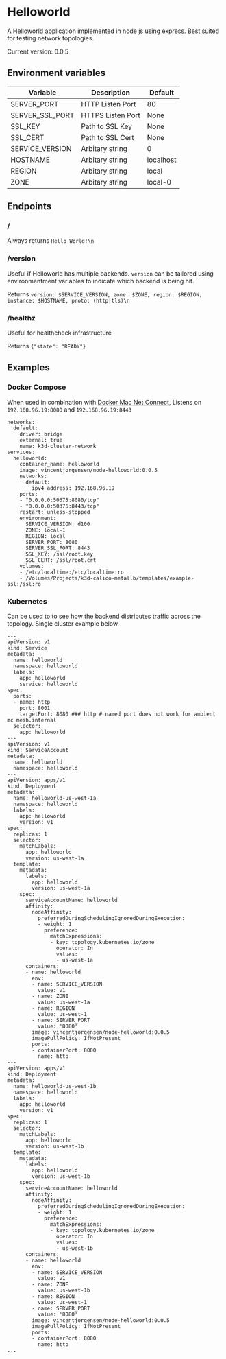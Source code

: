 # Helloworld

A Helloworld application implemented in node js using express. Best suited for
testing network topologies.

Current version: 0.0.5

## Environment variables

|     Variable      |  Description          | Default            |
| ----------------- | --------------------- | ------------------ |
| SERVER\_PORT      | HTTP Listen Port      | 80                 |
| SERVER\_SSL\_PORT | HTTPS Listen Port     | None               |
| SSL\_KEY          | Path to SSL Key       | None               |
| SSL\_CERT         | Path to SSL Cert      | None               |
| SERVICE\_VERSION  | Arbitary string       | 0                  |
| HOSTNAME          | Arbitary string       | localhost          |
| REGION            | Arbitary string       | local              |
| ZONE              | Arbitary string       | local-0            |

## Endpoints

### /

Always returns `Hello World!\n`

### /version

Useful if Helloworld has multiple backends. `version` can be tailored using
environmentment variables to indicate which backend is being hit.

Returns `version: $SERVICE_VERSION, zone: $ZONE, region: $REGION, instance: $HOSTNAME, proto: (http|tls)\n`

### /healthz

Useful for healthcheck infrastructure

Returns `{"state": "READY"}`

## Examples

### Docker Compose

When used in combination with [Docker Mac Net
Connect](https://github.com/chipmk/docker-mac-net-connect), Listens on
`192.168.96.19:8080` and `192.168.96.19:8443` 

```
networks:
  default:
    driver: bridge
    external: true
    name: k3d-cluster-network
services:
  helloworld:
    container_name: helloworld
    image: vincentjorgensen/node-helloworld:0.0.5
    networks:
      default:
        ipv4_address: 192.168.96.19
    ports:
    - "0.0.0.0:50375:8080/tcp"
    - "0.0.0.0:50376:8443/tcp"
    restart: unless-stopped
    environment:
      SERVICE_VERSION: d100
      ZONE: local-1
      REGION: local
      SERVER_PORT: 8080
      SERVER_SSL_PORT: 8443
      SSL_KEY: /ssl/root.key
      SSL_CERT: /ssl/root.crt
    volumes:
    - /etc/localtime:/etc/localtime:ro
    - /Volumes/Projects/k3d-calico-metallb/templates/example-ssl:/ssl:ro
```

### Kubernetes

Can be used to to see how the backend distributes traffic across the topology.
Single cluster example below.

```
---
apiVersion: v1
kind: Service
metadata:
  name: helloworld
  namespace: helloworld
  labels:
    app: helloworld
    service: helloworld
spec:
  ports:
  - name: http
    port: 8001
    targetPort: 8080 ### http # named port does not work for ambient mc mesh.internal
  selector:
    app: helloworld
---
apiVersion: v1
kind: ServiceAccount
metadata:
  name: helloworld
  namespace: helloworld
---
apiVersion: apps/v1
kind: Deployment
metadata:
  name: helloworld-us-west-1a
  namespace: helloworld
  labels:
    app: helloworld
    version: v1
spec:
  replicas: 1
  selector:
    matchLabels:
      app: helloworld
      version: us-west-1a
  template:
    metadata:
      labels:
        app: helloworld
        version: us-west-1a
    spec:
      serviceAccountName: helloworld
      affinity:
        nodeAffinity:
          preferredDuringSchedulingIgnoredDuringExecution:
          - weight: 1
            preference:
              matchExpressions:
              - key: topology.kubernetes.io/zone
                operator: In
                values:
                - us-west-1a
      containers:
      - name: helloworld
        env:
        - name: SERVICE_VERSION
          value: v1
        - name: ZONE
          value: us-west-1a
        - name: REGION
          value: us-west-1
        - name: SERVER_PORT
          value: '8080'
        image: vincentjorgensen/node-helloworld:0.0.5
        imagePullPolicy: IfNotPresent
        ports:
        - containerPort: 8080
          name: http
---
apiVersion: apps/v1
kind: Deployment
metadata:
  name: helloworld-us-west-1b
  namespace: helloworld
  labels:
    app: helloworld
    version: v1
spec:
  replicas: 1
  selector:
    matchLabels:
      app: helloworld
      version: us-west-1b
  template:
    metadata:
      labels:
        app: helloworld
        version: us-west-1b
    spec:
      serviceAccountName: helloworld
      affinity:
        nodeAffinity:
          preferredDuringSchedulingIgnoredDuringExecution:
          - weight: 1
            preference:
              matchExpressions:
              - key: topology.kubernetes.io/zone
                operator: In
                values:
                - us-west-1b
      containers:
      - name: helloworld
        env:
        - name: SERVICE_VERSION
          value: v1
        - name: ZONE
          value: us-west-1b
        - name: REGION
          value: us-west-1
        - name: SERVER_PORT
          value: '8080'
        image: vincentjorgensen/node-helloworld:0.0.5
        imagePullPolicy: IfNotPresent
        ports:
        - containerPort: 8080
          name: http
...
```

